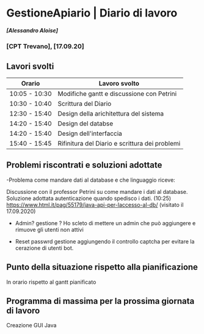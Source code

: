 
# GestioneApiario | Diario di lavoro
##### [Alessandro Aloise]
### [CPT Trevano], [17.09.20]

## Lavori svolti


|Orario        |Lavoro svolto                                   |
|--------------|------------------------------------------------|
|10:05 - 10:30 |Modifiche gantt e discussione con Petrini       |
|10:30 - 10:40 |Scrittura del Diario                            |
|12:30 - 15:40 |Design della arichitettura del sistema          |
|14:20 - 15:40 |Design del databse                              |
|14:20 - 15:40 |Design dell'interfaccia                         |
|15:40 - 15:45 |Rifinitura del Diario e scrittura dei problemi  |


##  Problemi riscontrati e soluzioni adottate
-Problema come mandare dati al database e che linguaggio riceve:

Discussione con il professor Petrini su come mandare i dati al database.
Soluzione adottata autenticazione quando spedisco i dati. (10:25)
https://www.html.it/pag/55179/java-api-per-laccesso-al-db/ (visitato il 17.09.2020)


- Admin? gestione ? 
Ho scleto di mettere un admin che può aggiungere e rimuove gli utenti non attivi 


- Reset passwrd gestione
aggiungendo il controllo captcha per evitare la cerazione di utenti bot.



##  Punto della situazione rispetto alla pianificazione
In orario rispetto al gantt pianificato 

## Programma di massima per la prossima giornata di lavoro
Creazione GUI Java